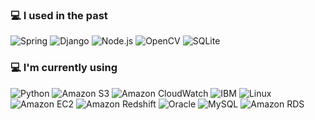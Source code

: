 ### 💻 I used in the past
<img alt="Spring" src ="https://img.shields.io/badge/Spring-6DB33F.svg?&style=for-the-badge&logo=Spring&logoColor=white"/> <img alt="Django" src ="https://img.shields.io/badge/Django-092E20.svg?&style=for-the-badge&logo=Django&logoColor=white"/> <img alt="Node.js" src ="https://img.shields.io/badge/Node.js-339933.svg?&style=for-the-badge&logo=Node.js&logoColor=white"/> <img alt="OpenCV" src ="https://img.shields.io/badge/OpenCV-5C3EE8.svg?&style=for-the-badge&logo=OpenCV&logoColor=white"/> <img alt="SQLite" src ="https://img.shields.io/badge/SQLite-003B57.svg?&style=for-the-badge&logo=SQLite&logoColor=white"/>


### 💻 I'm currently using
<img alt="Python" src ="https://img.shields.io/badge/Python-3776AB.svg?&style=for-the-badge&logo=Python&logoColor=white"/> <img alt="Amazon S3" src ="https://img.shields.io/badge/Amazon S3-569A31.svg?&style=for-the-badge&logo=Amazon S3&logoColor=white"/> <img alt="Amazon CloudWatch" src ="https://img.shields.io/badge/Amazon CloudWatch-FF4F8B.svg?&style=for-the-badge&logo=Amazon CloudWatch&logoColor=white"/> <img alt="IBM" src ="https://img.shields.io/badge/IBM-052FAD.svg?&style=for-the-badge&logo=IBM&logoColor=white"/> 
<img alt="Linux" src ="https://img.shields.io/badge/Linux-FCC624.svg?&style=for-the-badge&logo=Linux&logoColor=white"/> <img alt="Amazon EC2" src ="https://img.shields.io/badge/Amazon EC2-FF9900.svg?&style=for-the-badge&logo=Amazon EC2&logoColor=white"/> <img alt="Amazon Redshift" src ="https://img.shields.io/badge/Amazon Redshift-004088.svg?&style=for-the-badge&logo=Amazon Redshift&logoColor=white"/> <img alt="Oracle" src ="https://img.shields.io/badge/Oracle-F80000.svg?&style=for-the-badge&logo=Oracle&logoColor=white"/> <img alt="MySQL" src ="https://img.shields.io/badge/MySQL-4479A1.svg?&style=for-the-badge&logo=MySQL&logoColor=white"/> <img alt="Amazon RDS" src ="https://img.shields.io/badge/Amazon RDS-527FFF.svg?&style=for-the-badge&logo=Amazon RDS&logoColor=white"/> 
